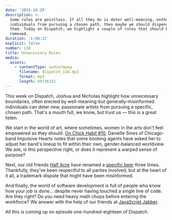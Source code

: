 ```yaml
---
date: '2015-10-29'
description: >-
  Some rules are pointless. If all they do is deter well-meaning, enthusiastic
  individuals from pursuing a chosen path, then maybe we should dispense with
  them. Today on Dispatch, we highlight a couple of rules that should be
  removed.
duration: '1:08:22'
explicit: false
number: 118
title: Unnecessary Rules
media:
  assets:
    - contentType: audio/mpeg
      filename: dispatch_118.mp3
      format: mp3
      length: 69736151
---
```

This week on Dispatch, Joshua and Nicholas highlight how unnecessary boundaries, often erected by well-meaning-but generally-misinformed individuals can deter new, passionate artists from pursuing a specific, chosen path. That's a mouth full, we know, but trust us &mdash; this is a great listen.

We start in the world of art, where sometimes, women in the arts don't feel empowered as they should. [On Chick Habit #10](http://nicholaswyoung.com/programs/chick-habit/10), Danielle Sines of Chicago-band Impulsive Hearts notes that some booking agents have asked her to adjust her band's lineup to fit within their own, gender-balanced worldview. We ask, is this perspective right, or does it represent a warped sense of purpose?

Next, our old friends [Half Acre](http://halfacrebeer.com) have renamed a [specific beer](http://halfacrebeer.com/blog/2015/6/11/goneaway-ipa) three times. Thankfully, they've been respectful to all parties involved, but at the heart of it all, a trademark dispute that might have been misinformed.

And finally, the world of software development is full of people who know how your job is done... despite never having touched a single line of code. Are they right? Do you need heavy math chops before entering the workforce? We answer with the help of our friends at [JavaScript Jabber](https://devchat.tv/js-jabber/183-jsj-should-i-go-to-college-).

All this is coming up on episode one-hundred-eighteen of Dispatch.
